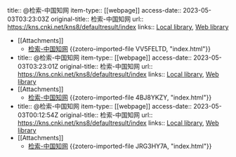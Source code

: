 title:: @检索-中国知网
item-type:: [[webpage]]
access-date:: 2023-05-03T03:23:03Z
original-title:: 检索-中国知网
url:: https://kns.cnki.net/kns8/defaultresult/index
links:: [Local library](zotero://select/library/items/2MSZP23Z), [Web library](https://www.zotero.org/users/11618477/items/2MSZP23Z)

- [[Attachments]]
	- [检索-中国知网](https://kns.cnki.net/kns8/defaultresult/index) {{zotero-imported-file VV5FELTD, "index.html"}}
- title:: @检索-中国知网
  item-type:: [[webpage]]
  access-date:: 2023-05-03T03:23:01Z
  original-title:: 检索-中国知网
  url:: https://kns.cnki.net/kns8/defaultresult/index
  links:: [Local library](zotero://select/library/items/LF4U7FV2), [Web library](https://www.zotero.org/users/11618477/items/LF4U7FV2)
- [[Attachments]]
	- [检索-中国知网](https://kns.cnki.net/kns8/defaultresult/index) {{zotero-imported-file 4BJ8YKZY, "index.html"}}
- title:: @检索-中国知网
  item-type:: [[webpage]]
  access-date:: 2023-05-03T00:12:54Z
  original-title:: 检索-中国知网
  url:: https://kns.cnki.net/kns8/defaultresult/index
  links:: [Local library](zotero://select/library/items/ZFXMRF5L), [Web library](https://www.zotero.org/users/11618477/items/ZFXMRF5L)
- [[Attachments]]
	- [检索-中国知网](https://kns.cnki.net/kns8/defaultresult/index) {{zotero-imported-file JRG3HY7A, "index.html"}}
